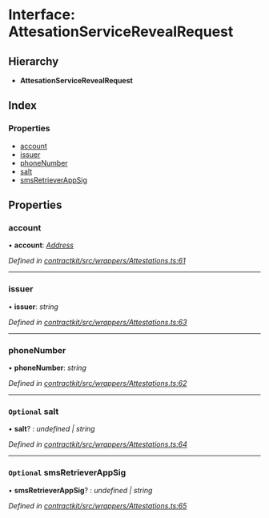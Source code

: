 # Interface: AttesationServiceRevealRequest

## Hierarchy

* **AttesationServiceRevealRequest**

## Index

### Properties

* [account](_contractkit_src_wrappers_attestations_.attesationservicerevealrequest.md#account)
* [issuer](_contractkit_src_wrappers_attestations_.attesationservicerevealrequest.md#issuer)
* [phoneNumber](_contractkit_src_wrappers_attestations_.attesationservicerevealrequest.md#phonenumber)
* [salt](_contractkit_src_wrappers_attestations_.attesationservicerevealrequest.md#optional-salt)
* [smsRetrieverAppSig](_contractkit_src_wrappers_attestations_.attesationservicerevealrequest.md#optional-smsretrieverappsig)

## Properties

###  account

• **account**: *[Address](../modules/_contractkit_src_base_.md#address)*

*Defined in [contractkit/src/wrappers/Attestations.ts:61](https://github.com/celo-org/celo-monorepo/blob/master/packages/contractkit/src/wrappers/Attestations.ts#L61)*

___

###  issuer

• **issuer**: *string*

*Defined in [contractkit/src/wrappers/Attestations.ts:63](https://github.com/celo-org/celo-monorepo/blob/master/packages/contractkit/src/wrappers/Attestations.ts#L63)*

___

###  phoneNumber

• **phoneNumber**: *string*

*Defined in [contractkit/src/wrappers/Attestations.ts:62](https://github.com/celo-org/celo-monorepo/blob/master/packages/contractkit/src/wrappers/Attestations.ts#L62)*

___

### `Optional` salt

• **salt**? : *undefined | string*

*Defined in [contractkit/src/wrappers/Attestations.ts:64](https://github.com/celo-org/celo-monorepo/blob/master/packages/contractkit/src/wrappers/Attestations.ts#L64)*

___

### `Optional` smsRetrieverAppSig

• **smsRetrieverAppSig**? : *undefined | string*

*Defined in [contractkit/src/wrappers/Attestations.ts:65](https://github.com/celo-org/celo-monorepo/blob/master/packages/contractkit/src/wrappers/Attestations.ts#L65)*
